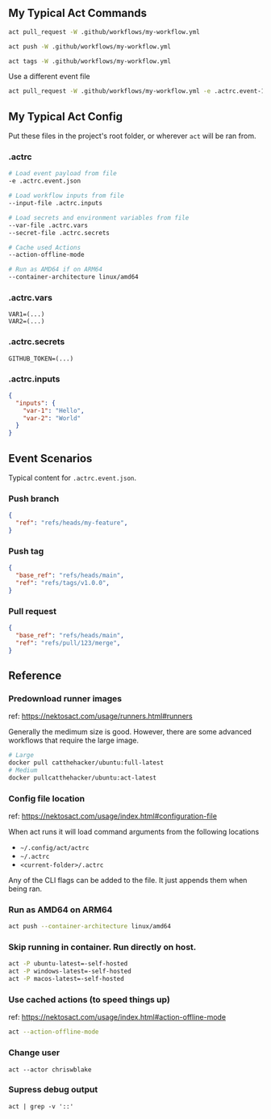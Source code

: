 
## My Typical Act Commands

```bash
act pull_request -W .github/workflows/my-workflow.yml
```

```bash
act push -W .github/workflows/my-workflow.yml
```

```bash
act tags -W .github/workflows/my-workflow.yml
```

Use a different event file
```bash
act pull_request -W .github/workflows/my-workflow.yml -e .actrc.event-1.json
```

## My Typical Act Config

Put these files in the project's root folder, or wherever `act` will be ran from.

### .actrc
```bash
# Load event payload from file 
-e .actrc.event.json

# Load workflow inputs from file
--input-file .actrc.inputs

# Load secrets and environment variables from file
--var-file .actrc.vars
--secret-file .actrc.secrets

# Cache used Actions
--action-offline-mode

# Run as AMD64 if on ARM64
--container-architecture linux/amd64
```

### .actrc.vars
```env
VAR1=(...)
VAR2=(...)
```

### .actrc.secrets
```env
GITHUB_TOKEN=(...)
```

### .actrc.inputs
```json
{
  "inputs": {
    "var-1": "Hello",
    "var-2": "World"
  }
}
```

## Event Scenarios

Typical content for `.actrc.event.json`.


### Push branch
```json
{
  "ref": "refs/heads/my-feature",
}
```

### Push tag
```json
{
  "base_ref": "refs/heads/main",
  "ref": "refs/tags/v1.0.0",
}
```

### Pull request
```json
{
  "base_ref": "refs/heads/main",
  "ref": "refs/pull/123/merge",
}
```


## Reference

### Predownload runner images
ref: https://nektosact.com/usage/runners.html#runners

Generally the medimum size is good.
However, there are some advanced workflows that require the large image.

```bash
# Large
docker pull catthehacker/ubuntu:full-latest
# Medium
docker pullcatthehacker/ubuntu:act-latest
```

### Config file location
ref: https://nektosact.com/usage/index.html#configuration-file

When act runs it will load command arguments from the following locations
- `~/.config/act/actrc`
- `~/.actrc`
- `<current-folder>/.actrc`

Any of the CLI flags can be added to the file.
It just appends them when being ran.

### Run as AMD64 on ARM64
```bash
act push --container-architecture linux/amd64
```

### Skip running in container. Run directly on host.
```bash
act -P ubuntu-latest=-self-hosted
act -P windows-latest=-self-hosted
act -P macos-latest=-self-hosted
```

### Use cached actions (to speed things up)
ref: https://nektosact.com/usage/index.html#action-offline-mode
```bash
act --action-offline-mode
```


### Change user
```
act --actor chriswblake
```

### Supress debug output

```
act | grep -v '::'
```

